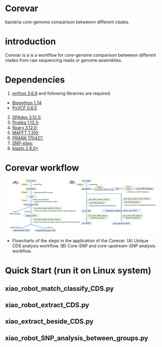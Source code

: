 # Corevar
bacteria core-genome comparison betweenn different clades.
# introduction
Corevar is a  is a workflow for core-genome comparison betweenn different clades from raw sequencing reads or genome assemblies.
# Dependencies
1. [python 3.6.9](https://www.python.org/) and following librarires are required:
* [Biopython 1.74](https://biopython.org/)
* [PyVCF 0.6.5](https://pyvcf.readthedocs.io/en/latest/index.html)
2. [SPAdes 3.12.0](http://cab.spbu.ru/software/spades/);
3. [Prokka 1.13.3](https://github.com/tseemann/prokka);
4. [Roary 3.12.0](https://sanger-pathogens.github.io/Roary/);
5. [MAFFT 7.310](https://mafft.cbrc.jp/alignment/software/);
6. [PRANK 170427](http://wasabiapp.org/software/prank/);
7. [SNP-sites](https://github.com/sanger-pathogens/snp-sites);
8. [blastn 2.6.0+](https://blast.ncbi.nlm.nih.gov/Blast.cgi?CMD=Web&PAGE_TYPE=BlastDocs&DOC_TYPE=Download)
# Corevar workflow
![](workflow.jpg?raw=true "Corevar workflow")
* Flowcharts of the steps in the application of the Corevar. (A) Unique CDS analysis workflow. (B) Core-SNP and core-upstream-SNP analysis workflow.
# Quick Start (run it on Linux system)
## xiao_robot_match_classify_CDS.py

## xiao_robot_extract_CDS.py

## xiao_extract_beside_CDS.py

## xiao_robot_SNP_analysis_between_groups.py


